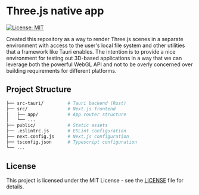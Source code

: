 # Three.js native app

[![License: MIT](https://img.shields.io/badge/License-MIT-yellow.svg)](https://opensource.org/licenses/MIT)

Created this repository as a way to render Three.js scenes in a separate environment with access to the user's local file system and other
utilities that a framework like Tauri enables. The intention is to provide a nice environment for testing out 3D-based applications in a 
way that we can leverage both the powerful WebGL API and not to be overly concerned over building requirements for different platforms.

## Project Structure

```bash
├── src-tauri/         # Tauri backend (Rust)
├── src/               # Next.js frontend
│   ├── app/           # App router structure
│   └── ...             
├── public/            # Static assets
├── .eslintrc.js       # ESLint configuration
├── next.config.js     # Next.js configuration
├── tsconfig.json      # Typescript configuration
└── ...
```

## License

This project is licensed under the MIT License - see the [LICENSE](LICENSE) file for details.
